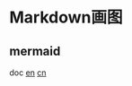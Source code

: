 # Markdown画图

## mermaid
doc
[en](https://mermaidjs.github.io)
[cn](https://github.com/feelinglucky/mermaid-gitbook-zh)